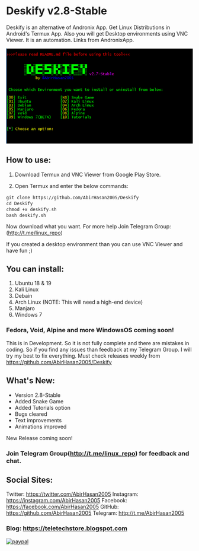 # Deskify v2.8-Stable
Deskify is an alternative of Andronix App. Get Linux Distributions in Android's Termux App. Also you will get Desktop environments using VNC Viewer. It is an automation. Links from AndronixApp.

![Screenshot](https://github.com/AbirHasan2005/Deskify/blob/master/capture.png)

## How to use:
1. Download Termux and VNC Viewer from Google Play Store.

2. Open Termux and enter the below commands:
```
git clone https://github.com/AbirHasan2005/Deskify
cd Deskify
chmod +x deskify.sh
bash deskify.sh
```
Now download what you want. For more help Join Telegram Group: (http://t.me/linux_repo)

If you created a desktop environment than you can use VNC Viewer and have fun ;)

## You can install:
1. Ubuntu 18 & 19 
2. Kali Linux 
3. Debain 
4. Arch Linux (NOTE: This will need a high-end device) 
5. Manjaro
6. Windows 7
### Fedora, Void, Alpine and more WindowsOS coming soon!

This is in Development. So it is not fully complete and there are mistakes in coding. So if you find any issues than feedback at my Telegram Group. I will try my best to fix everything. Must check releases weekly from https://github.com/AbirHasan2005/Deskify

## What's New:
- Version 2.8-Stable
- Added Snake Game
- Added Tutorials option
- Bugs cleared 
- Text improvements
- Animations improved

New Release coming soon!

### Join Telegram Group(http://t.me/linux_repo) for feedback and chat.

## Social Sites:
Twitter: https://twitter.com/AbirHasan2005
Instagram: https://instagram.com/AbirHasan2005
Facebook: https://facebook.com/AbirHasan2005
GitHub: https://github.com/AbirHasan2005
Telegram: http://t.me/AbirHasan2005

### Blog: https://teletechstore.blogspot.com

[![paypal](https://www.paypalobjects.com/en_US/i/btn/btn_donateCC_LG.gif)](https://paypal.me/AbirHasan2005)
